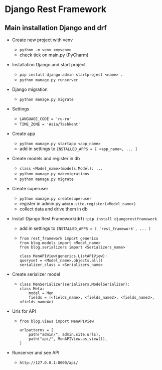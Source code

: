 # Django Rest Framework 

## Main installation Django and drf

- Create new project with venv
  -  `python -m venv <myvenv>`
  - check tick on main.py (PyCharm)


- Installation Django and start project
  - `pip install django-admin startproject <name> .`
  - `python manage.py runserver`


- Django migration
  - `python manage.py migrate`


- Settings
  - `LANGUAGE_CODE = 'ru-ru'`
  - `TIME_ZONE = 'Asia/Tashkent'`


- Create app
  - `python manage.py startapp <app_name>`
  - add in settings to `INSTALLED_APPS = [ <app_name>, ... ]`


- Create models and register in db
  - `class <Model_name>(models.Model): ...`
  - `python manage.py makemigrations`
  - `python manage.py migrate`

  
- Create superuser
  - `python manage.py createsuperuser`
  - register in admin.py `admin.site.register(<Model_name>)`
  - collect data and drive them in db


- Install Django Rest Framework(drf)
  -`pip install djangorestframework`
  - add in settings to `INSTALLED_APPS = [ 'rest_framework', ... ]`
  - ```
    from rest_framework import generics
    from blog.models import <Model_name>
    from blog.serializers import <Serializers_name>
    
    class MenAPIView(generics.ListAPIView):
    queryset = <Model_name>.objects.all()
    serializer_class = <Serializers_name>
    ```

- Create serializer model
  - ```
    class MenSerializer(serializers.ModelSerializer):
    class Meta:
        model = Men
        fields = (<fields_name>, <fields_name2>, <fields_name3>, <fields_name4>)
    ```

- Urls for API
  - ```
    from blog.views import MenAPIView
    
    urlpatterns = [
        path("admin/", admin.site.urls),
        path("api/", MenAPIView.as_view()),
    ]
      ```


- Runserver and see API
  - `http://127.0.0.1:8000/api/`